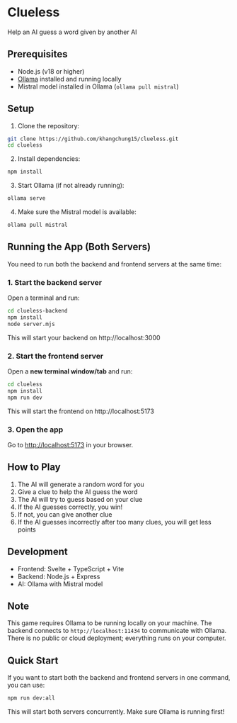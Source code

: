 # Clueless

Help an AI guess a word given by another AI

## Prerequisites

- Node.js (v18 or higher)
- [Ollama](https://ollama.ai/) installed and running locally
- Mistral model installed in Ollama (`ollama pull mistral`)

## Setup

1. Clone the repository:
```bash
git clone https://github.com/khangchung15/clueless.git
cd clueless
```

2. Install dependencies:
```bash
npm install
```

3. Start Ollama (if not already running):
```bash
ollama serve
```

4. Make sure the Mistral model is available:
```bash
ollama pull mistral
```

## Running the App (Both Servers)

You need to run both the backend and frontend servers at the same time:

### 1. Start the backend server
Open a terminal and run:
```bash
cd clueless-backend
npm install
node server.mjs
```
This will start your backend on http://localhost:3000

### 2. Start the frontend server
Open a **new terminal window/tab** and run:
```bash
cd clueless
npm install
npm run dev
```
This will start the frontend on http://localhost:5173

### 3. Open the app
Go to [http://localhost:5173](http://localhost:5173) in your browser.

## How to Play

1. The AI will generate a random word for you
2. Give a clue to help the AI guess the word
3. The AI will try to guess based on your clue
4. If the AI guesses correctly, you win!
5. If not, you can give another clue
6. If the AI guesses incorrectly after too many clues, you will get less points

## Development

- Frontend: Svelte + TypeScript + Vite
- Backend: Node.js + Express
- AI: Ollama with Mistral model

## Note

This game requires Ollama to be running locally on your machine. The backend connects to `http://localhost:11434` to communicate with Ollama. There is no public or cloud deployment; everything runs on your computer.

## Quick Start

If you want to start both the backend and frontend servers in one command, you can use:

```bash
npm run dev:all
```

This will start both servers concurrently. Make sure Ollama is running first!
